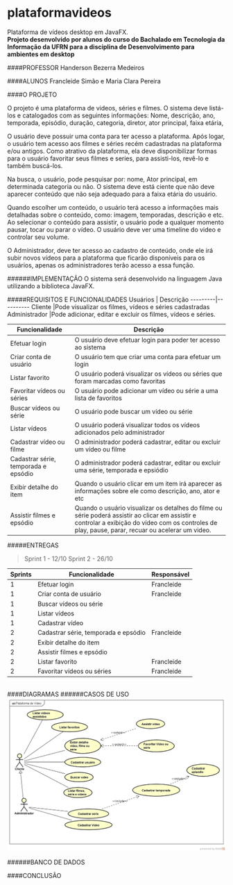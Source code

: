 # plataformavideos
Plataforma de vídeos desktop em JavaFX.<br>
**Projeto desenvolvido por alunos do curso do Bachalado em Tecnologia da Informação da UFRN para a disciplina de Desenvolvimento para ambientes em desktop**

####PROFESSOR
Handerson Bezerra Medeiros

####ALUNOS
Francleide Simão e
Maria Clara Pereira


####O PROJETO
<p>O projeto é uma plataforma de videos, séries e filmes. O sistema deve  listá-los e catalogados com as seguintes informações: Nome, descrição, ano, temporada, episódio, duração, categoria, diretor, ator principal, faixa etária,   
</p><p>O usuário deve possuir uma conta para ter acesso a plataforma. Após logar, o usuário tem acesso aos filmes e séries recém cadastradas na plataforma e/ou antigos. Como atrativo da plataforma, ela deve disponibilizar formas para o usuário favoritar seus filmes e series, para assisti-los, revê-lo e também buscá-los.
</p><p>Na busca, o usuário, pode pesquisar por: nome, Ator principal, em determinada categoria ou não. O sistema deve está ciente que não deve aparecer conteúdo que não seja adequado para a faixa etária do usuário. 
</p><p> Quando escolher um conteúdo, o usuário terá acesso a informações mais detalhadas sobre o conteúdo, como: imagem, temporadas, descrição e etc. Ao selecionar o conteúdo para assistir, o usuário pode a qualquer momento pausar, tocar ou parar o vídeo. O usuário deve ver uma timeline do video e controlar seu volume. 
</p><p>O Administrador, deve ter acesso ao cadastro de conteúdo, onde ele irá subir novos vídeos para a plataforma que ficarão disponíveis para os usuários, apenas os administradores terão acesso a essa função. 
</p>
######IMPLEMENTAÇÃO
O sistema será desenvolvido na linguagem Java utilizando a biblioteca JavaFX.

#####REQUISITOS E FUNCIONALIDADES
Usuários | Descrição
---------|----------
Cliente  |Pode visualizar os filmes, vídeos e séries cadastradas
Administrador |Pode adicionar, editar e excluir os filmes, vídeos e séries.

 Funcionalidade | Descrição  
----------------|------------
Efetuar login   | O usuário deve efetuar login para poder ter acesso ao sistema
Criar conta de usuário| O usuário tem que criar uma conta para efetuar um login
Listar favorito | O usuário poderá visualizar os vídeos ou séries que foram marcadas como favoritas
Favoritar vídeos ou séries | O usuário pode adicionar um vídeo ou série a uma lista de favoritos
Buscar vídeos ou série | O usuário  pode buscar um vídeo ou série
Listar vídeos | O usuário poderá visualizar todos os vídeos adicionados pelo administrador
Cadastrar vídeo ou filme| O administrador poderá cadastrar, editar ou excluir um vídeo ou filme
Cadastrar série, temporada e epsódio | O administrador poderá cadastrar, editar ou excluir uma série, temporada e epsiódio
Exibir detalhe do item | Quando o usuário clicar em um item irá aparecer as informações sobre ele como descrição, ano, ator e etc
Assistir filmes e epsódio | Quando o usuário visualizar os detalhes do filme ou série poderá assistir ao clicar em assistir e controlar a exibição do vídeo com os controles de play, pause, parar, recuar ou acelerar um video.

#####ENTREGAS
>Sprint 1 - 12/10
>Sprint 2 - 26/10

 Sprints | Funcionalidade | Responsável
---------|----------------|------------
  1      | Efetuar login  |Francleide
  1      | Criar conta de usuário | Francleide
  1      | Buscar vídeos ou série |
  1      | Listar vídeos |
  1      | Cadastrar vídeo |
  2      | Cadastrar série, temporada e epsódio |Francleide
  2      | Exibir detalhe do item |
  2      | Assistir filmes e epsódio |
  2      | Listar favorito | Francleide
  2      | Favoritar vídeos ou séries | Francleide
       
<br>
####DIAGRAMAS
######CASOS DE USO
<img src="https://github.com/francleide/plataformavideos/blob/master/Caso_de_Uso_reformulado2.jpg" alt="Caso de Uso" />

######BANCO DE DADOS

####CONCLUSÃO

